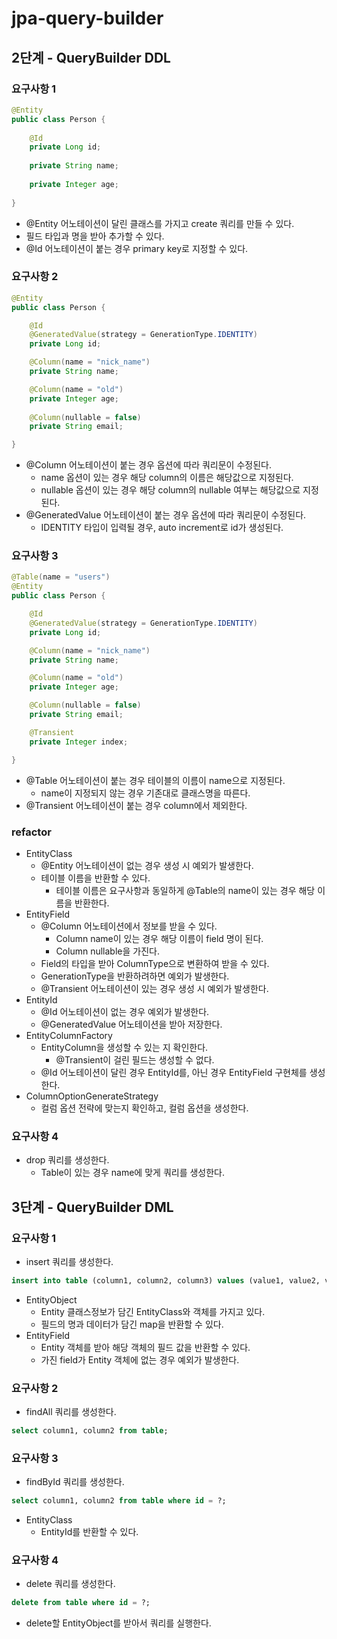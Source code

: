 # jpa-query-builder

## 2단계 - QueryBuilder DDL

### 요구사항 1
```java
@Entity
public class Person {
    
    @Id
    private Long id;
    
    private String name;
    
    private Integer age;
    
}
```
- @Entity 어노테이션이 달린 클래스를 가지고 create 쿼리를 만들 수 있다.
- 필드 타입과 명을 받아 추가할 수 있다.
- @Id 어노테이션이 붙는 경우 primary key로 지정할 수 있다.

### 요구사항 2
```java
@Entity
public class Person {

    @Id
    @GeneratedValue(strategy = GenerationType.IDENTITY)
    private Long id;

    @Column(name = "nick_name")
    private String name;

    @Column(name = "old")
    private Integer age;
    
    @Column(nullable = false)
    private String email;

}
```
- @Column 어노테이션이 붙는 경우 옵션에 따라 쿼리문이 수정된다.
  - name 옵션이 있는 경우 해당 column의 이름은 해당값으로 지정된다.
  - nullable 옵션이 있는 경우 해당 column의 nullable 여부는 해당값으로 지정된다.
- @GeneratedValue 어노테이션이 붙는 경우 옵션에 따라 쿼리문이 수정된다.
  - IDENTITY 타입이 입력될 경우, auto increment로 id가 생성된다.

### 요구사항 3
```java
@Table(name = "users")
@Entity
public class Person {

    @Id
    @GeneratedValue(strategy = GenerationType.IDENTITY)
    private Long id;

    @Column(name = "nick_name")
    private String name;

    @Column(name = "old")
    private Integer age;

    @Column(nullable = false)
    private String email;

    @Transient
    private Integer index;

}
```
- @Table 어노테이션이 붙는 경우 테이블의 이름이 name으로 지정된다.
  - name이 지정되지 않는 경우 기존대로 클래스명을 따른다.
- @Transient 어노테이션이 붙는 경우 column에서 제외한다.

### refactor
- EntityClass
  - @Entity 어노테이션이 없는 경우 생성 시 예외가 발생한다.
  - 테이블 이름을 반환할 수 있다.
    - 테이블 이름은 요구사항과 동일하게 @Table의 name이 있는 경우 해당 이름을 반환한다.
- EntityField
  - @Column 어노테이션에서 정보를 받을 수 있다.
    - Column name이 있는 경우 해당 이름이 field 명이 된다.
    - Column nullable을 가진다.
  - Field의 타입을 받아 ColumnType으로 변환하여 받을 수 있다.
  - GenerationType을 반환하려하면 예외가 발생한다.
  - @Transient 어노테이션이 있는 경우 생성 시 예외가 발생한다.
- EntityId
  - @Id 어노테이션이 없는 경우 예외가 발생한다.
  - @GeneratedValue 어노테이션을 받아 저장한다.
- EntityColumnFactory
  - EntityColumn을 생성할 수 있는 지 확인한다.
    - @Transient이 걸린 필드는 생성할 수 없다.
  - @Id 어노테이션이 달린 경우 EntityId를, 아닌 경우 EntityField 구현체를 생성한다.
- ColumnOptionGenerateStrategy
  - 컬럼 옵션 전략에 맞는지 확인하고, 컬럼 옵션을 생성한다.

### 요구사항 4
- drop 쿼리를 생성한다.
  - Table이 있는 경우 name에 맞게 쿼리를 생성한다.


## 3단계 - QueryBuilder DML

### 요구사항 1
- insert 쿼리를 생성한다.
```sql
insert into table (column1, column2, column3) values (value1, value2, value3)
```

- EntityObject
  - Entity 클래스정보가 담긴 EntityClass와 객체를 가지고 있다.
  - 필드의 명과 데이터가 담긴 map을 반환할 수 있다.
- EntityField
  - Entity 객체를 받아 해당 객체의 필드 값을 반환할 수 있다.
  - 가진 field가 Entity 객체에 없는 경우 예외가 발생한다.

### 요구사항 2
- findAll 쿼리를 생성한다.
```sql
select column1, column2 from table;
```

### 요구사항 3
- findById 쿼리를 생성한다.
```sql
select column1, column2 from table where id = ?;
```
- EntityClass
  - EntityId를 반환할 수 있다.

### 요구사항 4
- delete 쿼리를 생성한다.
```sql
delete from table where id = ?;
```
- delete할 EntityObject를 받아서 쿼리를 실행한다.
